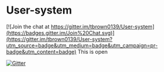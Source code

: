 # User-system

[![Join the chat at https://gitter.im/tbrown0139/User-system](https://badges.gitter.im/Join%20Chat.svg)](https://gitter.im/tbrown0139/User-system?utm_source=badge&utm_medium=badge&utm_campaign=pr-badge&utm_content=badge)
This is open 


[![Gitter](https://badges.gitter.im/Join%20Chat.svg)](https://gitter.im/tbrown0139/User-system?utm_source=badge&utm_medium=badge&utm_campaign=pr-badge&utm_content=body_badge)
